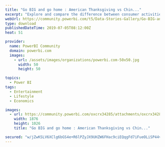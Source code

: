 ```yaml
---
title: "Go BIG and go home : American Thanksgiving vs Chin..."
excerpt: "Explore and compare the difference between consumer activities during American Thanksgiving and Chinese Spring Festival with this data viz!"
webUrl: https://community.powerbi.com/t5/Data-Stories-Gallery/Go-BIG-and-go-home-American-Thanksgiving-vs-Chinese-Spring/m-p/732884
type: download
publishedDateTime: 2019-07-05T08:12:00Z
heat: 51

provider:
  name: PowerBI Community
  domain: powerbi.com
  images:
    - url: /assets/images/organizations/powerbi.com-50x50.jpg
      width: 50
      height: 50

topics:
  - Power BI
tags:
  - Entertainment
  - Lifestyle
  - Economics

images:
  - url: https://community.powerbi.com/oxcrx34285/attachments/oxcrx34285/DataStoriesGallery/2748/1/Go%20BIG%20and%20go%20home.png
    width: 1876
    height: 1026
    title: "Go BIG and go home : American Thanksgiving vs Chin..."

secured: "w/jZwKSLV6XClg6bGS4e+R6lPZyJX9UHZW6FHac9ciEQqgFd7iFueOLiSP44vqyijEQMd16pe7NLtSvOWWM0pbEO0QBvH+1wMs+puLnnob2tZJ1EynKUJCG0ZW7sCn5P3qRUaagaU/BrY2psgacrX3wn4Yra3VUoBCxdC9/S4lK0w7aM6YVFmeqgLNaZai8omTJsnZBSNRgEslCa318kmnDVcnC95x+oXlqLymIbJN+YiaO9m2tQIxIRteSrGq3RNbk+16aQYYxg8KNVEWiv6zfOl/hkVtS2J40QbVCxQUfVolRESdokZaG8I71B0vyRYyVo8s5/WP7iHTk2JP+U6Rdmx79Q0qBBRt5KcJTcyb/eX309Tc3EuoAyb/2GjYUI;YPpaH9vWPUjGSKuImfzGfg=="
---
```


